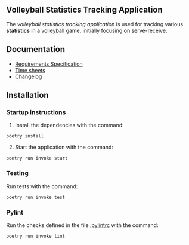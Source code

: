 ## Volleyball Statistics Tracking Application

The _volleyball statistics tracking application_ is used for tracking various **statistics** in a volleyball game, initially focusing on serve-receive.

## Documentation

- [Requirements Specification](https://github.com/rautiais/ot-harjoitustyo/blob/main/volleystats-app/dokumentaatio/vaatimusmaarittely.md)
- [Time sheets](https://github.com/rautiais/ot-harjoitustyo/blob/main/volleystats-app/dokumentaatio/tuntikirjanpito.md)
- [Changelog](https://github.com/rautiais/ot-harjoitustyo/blob/main/volleystats-app/dokumentaatio/changelog.md)

## Installation

### Startup instructions

1. Install the dependencies with the command:
```
poetry install
```
2. Start the application with the command:
```
poetry run invoke start
```

### Testing

Run tests with the command:
```
poetry run invoke test
```

### Pylint

Run the checks defined in the file [.pylintrc](https://github.com/rautiais/ot-harjoitustyo/blob/main/volleystats-app/.pylintrc) with the command:
```
poetry run invoke lint
```